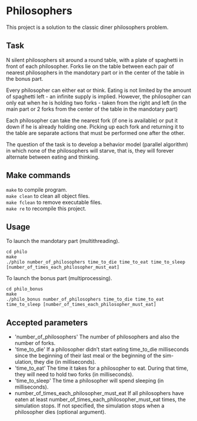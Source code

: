 # Philosophers
This project is a solution to the classic diner philosophers problem.
## Task
N silent philosophers sit around a round table, with a plate of spaghetti in front of each philosopher. Forks lie on the table between each pair of nearest philosophers in the mandotary part or in the center of the table in the bonus part.

Every philosopher can either eat or think. Eating is not limited by the amount of spaghetti left - an infinite supply is implied. However, the philosopher can only eat when he is holding two forks - taken from the right and left (in the main part or 2 forks from the center of the table in the mandotary part)

Each philosopher can take the nearest fork (if one is available) or put it down if he is already holding one. Picking up each fork and returning it to the table are separate actions that must be performed one after the other.

The question of the task is to develop a behavior model (parallel algorithm) in which none of the philosophers will starve, that is, they will forever alternate between eating and thinking.


## Make commands
`make` to compile program. <br>
`make clean` to clean all object files. <br>
`make fclean` to remove executable files. <br>
`make re` to recompile this project. <br>

## Usage
To launch the mandotary part (multithreading).
```
cd philo
make
./philo number_of_philosophers time_to_die time_to_eat time_to_sleep [number_of_times_each_philosopher_must_eat]
```
To launch the bonus part (multiprocessing).
```
cd philo_bonus
make 
./philo_bonus number_of_philosophers time_to_die time_to_eat time_to_sleep [number_of_times_each_philosopher_must_eat]
```

## Accepted parameters
- 'number_of_philosophers' The number of philosophers and also the number of forks. <br>
- 'time_to_die' If a philosopher didn’t start eating time_to_die milliseconds since the beginning of their last meal or the beginning of the sim- ulation, they die (in milliseconds). <br>
- 'time_to_eat' The time it takes for a philosopher to eat. During that time, they will need to hold two forks (in milliseconds). <br>
- 'time_to_sleep' The time a philosopher will spend sleeping (in milliseconds). <br>
- number_of_times_each_philosopher_must_eat If all philosophers have eaten at least number_of_times_each_philosopher_must_eat times, the simulation stops. If not specified, the simulation stops when a philosopher dies (optional argument). <br>
